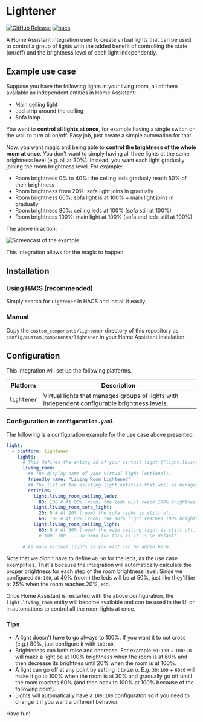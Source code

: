 # Lightener

[![GitHub Release][releases-shield]][releases]
[![hacs][hacsbadge]][hacs]

A Home Assistant integration used to create virtual lights that can be used to control a group of lights with the added benefit of controlling the state (on/off) and the brightness level of each light independently.

## Example use case

Suppose you have the following lights in your living room, all of them available as independent entities in Home Assistant:

 - Main ceiling light
 - Led strip around the ceiling
 - Sofa lamp

 You want to **control all lights at once**, for example having a single switch on the wall to turn all on/off. Easy job, just create a simple automation for that.

Now, you want magic and being able to **control the brightness of the whole room at once**. You don't want to simply having all three lights at the same brightness level (e.g. all at 30%). Instead, you want each light gradually joining the room brightness level. For example:

 - Room brightness 0% to 40%: the ceiling leds gradualy reach 50% of their brightness
 - Room brightness from 20%: sofa light joins in gradually
 - Room brightness 60%: sofa light is at 100% + main light joins in gradually
 - Room brightness 80%: ceiling leds at 100% (sofa still at 100%)
 - Room brightness 100%: main light at 100% (sofa and leds still at 100%)

The above in action:

![Screencast of the example](https://github.com/fredck/lightener/blob/master/images/lightener-example.gif?raw=true "A screencast of the above in action")

This integration allows for the magic to happen.

## Installation

### Using HACS (recommended)

Simply search for `Lightener` in HACS and install it easily.

### Manual

Copy the `custom_components/lightener` directory of this repository as `config/custom_components/lightener` in your Home Assistant instalation.

## Configuration

This integration will set up the following platforms.

Platform | Description
-- | --
`lightener` | Virtual lights that manages groups of lights with independent configurable brightness levels.

### Configuration in `configuration.yaml`

The following is a configuration example for the use case above presented:

```yaml
light:
  - platform: lightener
    lights:
      # This defines the entity id of your virtual light ("light.living_room").
      living_room:
        ## The display name of your virtual light (optional).
        friendly_name: "Living Room Lightened"
        ## The list of the existing light entities that will be managed by the virtual light.
        entities:
          light.living_room_ceiling_leds:
            80: 100 # At 80% (room) the leds will reach 100% brightness.
          light.living_room_sofa_light:
            20: 0 # At 20% (room) the sofa light is still off.
            60: 100 # At 60% (room) the sofa light reaches 100% brightness.
          light.living_room_ceiling_light:
            60: 0 # At 60% (room) the main ceiling light is still off.
            # 100: 100 ... no need for this as it is de default.

      # As many virtual lights as you want can be added here.
```

Note that we didn't have to define `40:50` for the leds, as the use case examplifies. That's because the integration will automatically calculate the proper brightness for each step of the room brightness level. Since we configured `80:100`, at 40% (room) the leds will be at 50%, just like they'll be at 25% when the room reaches 20%, etc.

Once Home Assistant is restarted with the above configuration, the `light.living_room` entity will become available and can be used in the UI or in automations to control all the room lights at once.

### Tips

 * A light doesn't have to go always to 100%. If you want it to not cross (e.g.) 80%, just configure it with `100:80`.
 * Brighteness can both raise and decrease. For example `60:100` + `100:20` will make a light be at 100% brightness when the room is at 60% and then decrease its brightnes until 20% when the room is at 100%.
 * A light can go off at any point by setting it to zero. E.g. `30:100` + `60:0` will make it go to 100% when the room is at 30% and gradually go off untill the room reaches 60% (and then back to 100% at 100% because of the following point).
 * Lights will automatically have a `100:100` configuraton so if you need to change it if you want a different behavior.

Have fun!

[hacs]: https://github.com/hacs/integration
[hacsbadge]: https://img.shields.io/badge/HACS-Default-41BDF5.svg?style=for-the-badge

[releases-shield]: https://img.shields.io/github/release/fredck/lightener.svg?style=for-the-badge
[releases]: https://github.com/fredck/lightener/releases